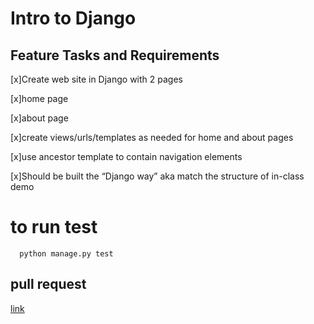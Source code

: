# Intro to Django

## Feature Tasks and Requirements

[x]Create web site in Django with 2 pages

[x]home page

[x]about page

[x]create views/urls/templates as needed for home and about pages

[x]use ancestor template to contain navigation elements

[x]Should be built the “Django way” aka match the structure of in-class demo




# to run test 

`  python manage.py test`


## pull request  

  [link](https://github.com/ashrf288/django-snacks/pull/1)

